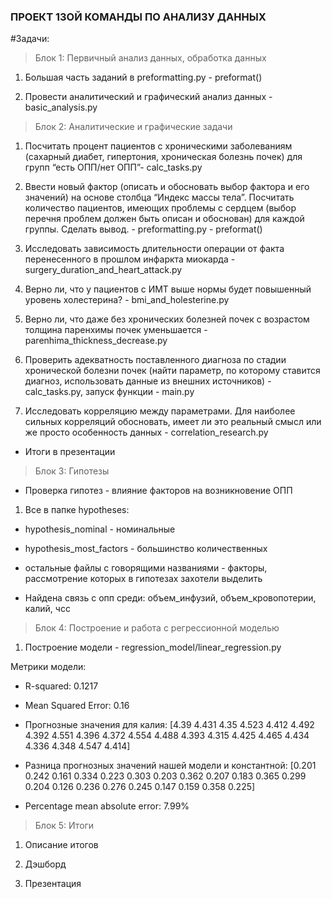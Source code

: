 ### ПРОЕКТ 13ОЙ КОМАНДЫ ПО АНАЛИЗУ ДАННЫХ

#Задачи:
> Блок 1: Первичный анализ данных, обработка данных

1. Большая часть заданий в preformatting.py - preformat()

2. Провести аналитический и графический анализ данных - basic_analysis.py

> Блок 2: Аналитические и графические задачи

1. Посчитать процент пациентов с хроническими заболеваниям
(сахарный диабет, гипертония, хроническая болезнь почек) для
групп “есть ОПП/нет ОПП”- calc_tasks.py

2.  Ввести новый фактор (описать и обосновать выбор фактора и его
значений) на основе столбца “Индекс массы тела”. Посчитать
количество пациентов, имеющих проблемы с сердцем (выбор
перечня проблем должен быть описан и обоснован) для каждой
группы. Сделать вывод. - preformatting.py - preformat()

3. Исследовать зависимость длительности операции от факта
перенесенного в прошлом инфаркта миокарда - surgery_duration_and_heart_attack.py

4. Верно ли, что у пациентов с ИМТ выше нормы будет повышенный
уровень холестерина? - bmi_and_holesterine.py

5. Верно ли, что даже без хронических болезней почек с возрастом
толщина паренхимы почек уменьшается - parenhima_thickness_decrease.py

6. Проверить адекватность поставленного диагноза по стадии
хронической болезни почек (найти параметр, по которому ставится
диагноз, использовать данные из внешних источников) - calc_tasks.py, запуск функции - main.py

7. Исследовать корреляцию между параметрами. Для наиболее
сильных корреляций обосновать, имеет ли это реальный смысл или
же просто особенность данных - correlation_research.py

- Итоги в презентации

> Блок 3: Гипотезы

- Проверка гипотез - влияние факторов на возникновение ОПП

1. Все в папке hypotheses: 
- hypothesis_nominal - номинальные
- hypothesis_most_factors - большинство количественных
- остальные файлы с говорящими названиями - факторы, рассмотрение которых в гипотезах захотели выделить

- Найдена связь с опп среди: объем_инфузий, объем_кровопотерии, калий, чсс

> Блок 4: Построение и работа с регрессионной моделью

1. Построение модели - regression_model/linear_regression.py

 Метрики модели:

- R-squared: 0.1217

- Mean Squared Error: 0.16

- Прогнозные значения для калия: [4.39  4.431 4.35  4.523 4.412 4.492 4.392 4.551 4.396 4.372 4.554 4.488 4.393 4.315 4.425 4.465 4.434 4.336 4.348 4.547 4.414]

- Разница прогнозных значений нашей модели и константной: [0.201 0.242 0.161 0.334 0.223 0.303 0.203 0.362 0.207 0.183 0.365 0.299 0.204 0.126 0.236 0.276 0.245 0.147 0.159 0.358 0.225]

- Percentage mean absolute error: 7.99%



> Блок 5: Итоги

1. Описание итогов

2. Дэшборд

3. Презентация







